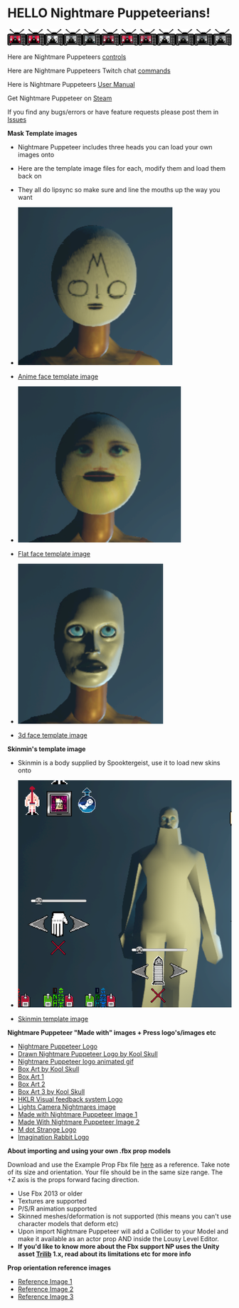 # HELLO Nightmare Puppeteerians!

![NP](https://github.com/mdotstrange/NightmarePuppeteerPublic/blob/master/TVMode.png)


Here are Nightmare Puppeteers [controls](https://github.com/mdotstrange/NightmarePuppeteerPublic/blob/master/SceneControls.md)

Here are Nightmare Puppeteers Twitch chat [commands](https://github.com/mdotstrange/NightmarePuppeteerPublic/blob/master/TwitchControls.md)

Here is Nightmare Puppeteers [User Manual](https://github.com/mdotstrange/NightmarePuppeteerPublic/releases/download/manual/NightmarePuppeteerUserManual.pdf)

Get Nightmare Puppeteer on [Steam](https://store.steampowered.com/app/1355310/Nightmare_Puppeteer/)

If you find any bugs/errors or have feature requests please post them in [Issues](https://github.com/mdotstrange/NightmarePuppeteerPublic/issues)

**Mask Template images**

* Nightmare Puppeteer includes three heads you can load your own images onto
* Here are the template image files for each, modify them and load them back on
* They all do lipsync so make sure and line the mouths up the way you want

* ![Animeface](https://github.com/mdotstrange/NightmarePuppeteerPublic/raw/master/Files/AnimeFace.png)
* [Anime face template image](https://github.com/mdotstrange/NightmarePuppeteerPublic/raw/master/Files/AnimeFace_Template.png)

* ![FlatFace](https://github.com/mdotstrange/NightmarePuppeteerPublic/raw/master/Files/FlatFace.png)
* [Flat face template image](https://github.com/mdotstrange/NightmarePuppeteerPublic/raw/master/Files/FlatFace_Template.png)

* ![3dface](https://github.com/mdotstrange/NightmarePuppeteerPublic/raw/master/Files/3dface.png)
* [3d face template image](https://github.com/mdotstrange/NightmarePuppeteerPublic/raw/master/Files/3dFace_Template.png)

**Skinmin's template image**

* Skinmin is a body supplied by Spooktergeist, use it to load new skins onto

* ![Skinmin](https://github.com/mdotstrange/NightmarePuppeteerPublic/raw/master/Files/SkiNMin.png)
* [Skinmin template image](https://github.com/mdotstrange/NightmarePuppeteerPublic/raw/master/Files/SkinmenTemplate.png)


**Nightmare Puppeteer "Made with" images + Press logo's/images etc**
* [Nightmare Puppeteer Logo](https://github.com/mdotstrange/NightmarePuppeteerPublic/raw/master/Files/Nplogo.png)
* [Drawn Nightmare Puppeteer Logo by Kool Skull](https://github.com/mdotstrange/NightmarePuppeteerPublic/raw/master/Files/NpDrawn.png)
* [Nightmare Puppeteer logo animated gif](https://github.com/mdotstrange/NightmarePuppeteerPublic/raw/master/Files/NpMover.gif)
* [Box Art by Kool Skull](https://github.com/mdotstrange/NightmarePuppeteerPublic/raw/master/Files/Cover1.png)
* [Box Art 1](https://github.com/mdotstrange/NightmarePuppeteerPublic/raw/master/Files/Cover2.png)
* [Box Art 2](https://github.com/mdotstrange/NightmarePuppeteerPublic/raw/master/Files/Cover2.png)
* [Box Art 3 by Kool Skull](https://github.com/mdotstrange/NightmarePuppeteerPublic/raw/master/Files/NpBoxArt.png)
* [HKLR Visual feedback system Logo](https://github.com/mdotstrange/NightmarePuppeteerPublic/raw/master/Files/Hklr.png)
* [Lights Camera Nightmares image](https://github.com/mdotstrange/NightmarePuppeteerPublic/raw/master/Files/LightsCameraNightmares.png)
* [Made with Nightmare Puppeteer Image 1](https://github.com/mdotstrange/NightmarePuppeteerPublic/blob/master/Files/MadeWithNP_0.png)
* [Made With Nightmare Puppeteer Image 2](https://github.com/mdotstrange/NightmarePuppeteerPublic/blob/master/Files/MadeWithNP1.png)
* [M dot Strange Logo](https://github.com/mdotstrange/NightmarePuppeteerPublic/raw/master/Files/MdotStrange.png)
* [Imagination Rabbit Logo](https://github.com/mdotstrange/NightmarePuppeteerPublic/raw/master/Files/IRabbit.png)


**About importing and using your own .fbx prop models**

Download and use the Example Prop Fbx file [here](https://github.com/mdotstrange/NightmarePuppeteerPublic/blob/master/Files/ExampleFbxFileImport.fbx) as a reference. Take note of its size and orientation.
Your file should be in the same size range. The +Z axis is the props forward facing direction.

* Use Fbx 2013 or older
* Textures are supported
* P/S/R animation supported
* Skinned meshes/deformation is not supported (this means you can't use character models that deform etc)
* Upon import Nightmare Puppeteer will add a Collider to your Model and make it available as an actor prop AND inside the Lousy Level Editor.
* **If you'd like to know more about the Fbx support NP uses the Unity asset [Trilib](https://assetstore.unity.com/packages/tools/modeling/trilib-model-loader-package-91777) 1.x, read about its limitations etc for more info**

**Prop orientation reference images**

* [Reference Image 1](https://github.com/mdotstrange/NightmarePuppeteerPublic/raw/master/Files/PropRef1.png)
* [Reference Image 2](https://github.com/mdotstrange/NightmarePuppeteerPublic/raw/master/Files/PropRef2.png)
* [Reference Image 3](https://github.com/mdotstrange/NightmarePuppeteerPublic/raw/master/Files/PropRef3.png)



